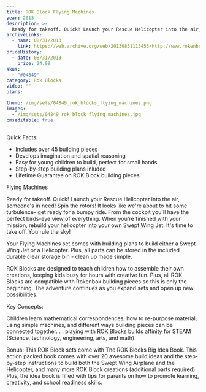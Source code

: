 ```yaml
---
title: ROK Block Flying Machines
year: 2013
description: >-
  Ready for takeoff. Quick! Launch your Rescue Helicopter into the air, someone's in need! Spin the rotors! It looks like we're about to hit some turbulence- get ready for a bumpy ride. From the cockpit you'll have the perfect birds-eye view of everything. When you're finished with your mission, rebuild your helicopter into your own Swept Wing Jet. It's time to take off. You rule the sky!
archiveLinks:
  - name: 08/31/2013
    link: https://web.archive.org/web/20130831113453/http://www.rokenbok.com/estore/rok-blocks/high-flying-fun-airplanes-helicopters
priceHistory:
  - date: 08/31/2013
    price: 24.99
skus:
  - "#04849"
category: Rok Blocks
video: ""
plans:

thumb: /img/sets/04849_rok_blocks_flying_machines.png
images:
  - /img/sets/04849_rok_block_flying_machines.jpg
cmseditable: true
---
```

Quick Facts:
  - Includes over 45 building pieces
  - Develops imagination and spatial reasoning
  - Easy for young children to build, perfect for small hands
  - Step-by-step building plans inluded
  - Lifetime Guarantee on ROK Block building pieces

Flying Machines

Ready for takeoff. Quick! Launch your Rescue Helicopter into the air, someone's in need! Spin the rotors! It looks like we're about to hit some turbulence- get ready for a bumpy ride. From the cockpit you'll have the perfect birds-eye view of everything. When you're finished with your mission, rebuild your helicopter into your own Swept Wing Jet. It's time to take off. You rule the sky!

Your Flying Machines set comes with building plans to build either a Swept Wing Jet or a Helicopter. Plus, all parts can be stored in the included durable clear storage bin - clean up made simple.

ROK Blocks are designed to teach children how to assemble their own creations, keeping kids busy for hours with creative fun. Plus, all ROK Blocks are compatible with Rokenbok building pieces so this is only the beginning. The adventure continues as you expand sets and open up new possibilities.

Key Concepts:

Children learn mathematical correspondences, how to re-purpose material, using simple machines, and different ways building pieces can be connected together. . .  playing with ROK Blocks builds affinity for STEAM (Science, technology, engineering, arts, and math).

Bonus: This ROK Block sets come with The ROK Blocks Big Idea Book. This action packed book comes with over 20 awesome build ideas and the step-by-step instructions to build both the Swept Wing Airplane and the Helicopter, and many more ROK Block creations (additional parts required). Plus, the idea book is filled with tips for parents on how to promote learning, creativity, and school readiness skills.
